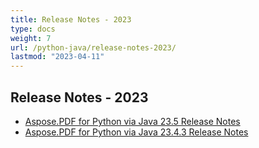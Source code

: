 ```yaml
---
title: Release Notes - 2023
type: docs
weight: 7
url: /python-java/release-notes-2023/
lastmod: "2023-04-11"
---
```


## **Release Notes - 2023**


- [Aspose.PDF for Python via Java 23.5 Release Notes](/pdf/python-java/aspose-pdf-for-python-via-java-23-5-release-notes/)
- [Aspose.PDF for Python via Java 23.4.3 Release Notes](/pdf/python-java/aspose-pdf-for-python-via-java-23-4-3-release-notes/)



